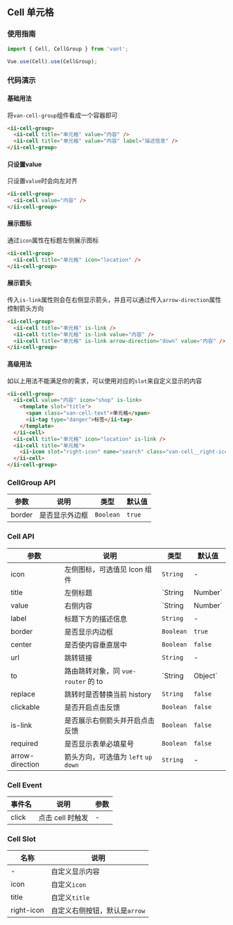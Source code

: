 ## Cell 单元格

### 使用指南
``` javascript
import { Cell, CellGroup } from 'vant';

Vue.use(Cell).use(CellGroup);
```

### 代码演示

#### 基础用法

将`van-cell-group`组件看成一个容器即可

```html
<ii-cell-group>
  <ii-cell title="单元格" value="内容" />
  <ii-cell title="单元格" value="内容" label="描述信息" />
</ii-cell-group>
```

#### 只设置value
只设置`value`时会向左对齐

```html
<ii-cell-group>
  <ii-cell value="内容" />
</ii-cell-group>
```

#### 展示图标
通过`icon`属性在标题左侧展示图标

```html
<ii-cell-group>
  <ii-cell title="单元格" icon="location" />
</ii-cell-group>
```


#### 展示箭头
传入`is-link`属性则会在右侧显示箭头，并且可以通过传入`arrow-direction`属性控制箭头方向

```html
<ii-cell-group>
  <ii-cell title="单元格" is-link />
  <ii-cell title="单元格" is-link value="内容" />
  <ii-cell title="单元格" is-link arrow-direction="down" value="内容" />
</ii-cell-group>
```

#### 高级用法
如以上用法不能满足你的需求，可以使用对应的`slot`来自定义显示的内容

```html
<ii-cell-group>
  <ii-cell value="内容" icon="shop" is-link>
    <template slot="title">
      <span class="van-cell-text">单元格</span>
      <ii-tag type="danger">标签</ii-tag>
    </template>
  </ii-cell>
  <ii-cell title="单元格" icon="location" is-link />
  <ii-cell title="单元格">
    <ii-icon slot="right-icon" name="search" class="van-cell__right-icon" />
  </ii-cell>
</ii-cell-group>
```

### CellGroup API

| 参数 | 说明 | 类型 | 默认值 |
|-----------|-----------|-----------|-------------|
| border | 是否显示外边框 | `Boolean` | `true` |

### Cell API

| 参数 | 说明 | 类型 | 默认值 |
|-----------|-----------|-----------|-------------|
| icon | 左侧图标，可选值见 Icon 组件 | `String` | - |
| title | 左侧标题 | `String | Number` | - |
| value | 右侧内容 | `String | Number` | - |
| label | 标题下方的描述信息 | `String` | - |
| border | 是否显示内边框 | `Boolean` | `true` |
| center | 是否使内容垂直居中 | `Boolean` | `false` |
| url | 跳转链接 | `String` | - |
| to | 路由跳转对象，同 `vue-router` 的 to | `String | Object` | - |
| replace | 跳转时是否替换当前 history | `String` | `false` |
| clickable | 是否开启点击反馈 | `Boolean` | `false` |
| is-link | 是否展示右侧箭头并开启点击反馈 | `Boolean` | `false` |
| required | 是否显示表单必填星号 | `Boolean` | `false` |
| arrow-direction | 箭头方向，可选值为 `left` `up` `down` | `String` | - |

### Cell Event

| 事件名 | 说明 | 参数 |
|-----------|-----------|-----------|
| click | 点击 cell 时触发 | - |

### Cell Slot

| 名称 | 说明 |
|-----------|-----------|
| - | 自定义显示内容 |
| icon | 自定义`icon` |
| title | 自定义`title` |
| right-icon | 自定义右侧按钮，默认是`arrow` |
